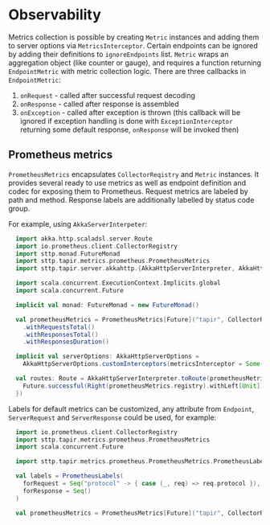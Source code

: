 # Observability

Metrics collection is possible by creating `Metric` instances and adding them to server options via `MetricsInterceptor`. 
Certain endpoints can be ignored by adding their definitions to `ignoreEndpoints` list.
`Metric` wraps an aggregation object (like counter or gauge), and requires a function
returning `EndpointMetric` with metric collection logic. There are three callbacks in `EndpointMetric`:

1. `onRequest` - called after successful request decoding
2. `onResponse` - called after response is assembled
3. `onException` - called after exception is thrown (this callback will be ignored if exception handling is done
   with `ExceptionInterceptor` returning some default response, `onResponse` will be invoked then)

## Prometheus metrics

`PrometheusMetrics` encapsulates `CollectorReqistry` and `Metric` instances. It provides several ready to use metrics as
well as endpoint definition and codec for exposing them to Prometheus. Request metrics are labeled by path and method.
Response labels are additionally labelled by status code group.

For example, using `AkkaServerInterpeter`:

```scala mdoc:compile-only
  import akka.http.scaladsl.server.Route
  import io.prometheus.client.CollectorRegistry
  import sttp.monad.FutureMonad
  import sttp.tapir.metrics.prometheus.PrometheusMetrics
  import sttp.tapir.server.akkahttp.{AkkaHttpServerInterpreter, AkkaHttpServerOptions}

  import scala.concurrent.ExecutionContext.Implicits.global
  import scala.concurrent.Future

  implicit val monad: FutureMonad = new FutureMonad()

  val prometheusMetrics = PrometheusMetrics[Future]("tapir", CollectorRegistry.defaultRegistry)
    .withRequestsTotal()
    .withResponsesTotal()
    .withResponsesDuration()

  implicit val serverOptions: AkkaHttpServerOptions =
    AkkaHttpServerOptions.customInterceptors(metricsInterceptor = Some(prometheusMetrics.metricsInterceptor()))

  val routes: Route = AkkaHttpServerInterpreter.toRoute(prometheusMetrics.metricsEndpoint.serverLogic { _ =>
    Future.successful(Right(prometheusMetrics.registry).withLeft[Unit])
  })
```

Labels for default metrics can be customized, any attribute from `Endpoint`, `ServerRequest` and `ServerResponse` could
be used, for example:

```scala mdoc:invisible
  import io.prometheus.client.CollectorRegistry
  import sttp.tapir.metrics.prometheus.PrometheusMetrics
  import scala.concurrent.Future
```

```scala mdoc:compile-only
  import sttp.tapir.metrics.prometheus.PrometheusMetrics.PrometheusLabels

  val labels = PrometheusLabels(
    forRequest = Seq("protocol" -> { case (_, req) => req.protocol }),
    forResponse = Seq()
  )

  val prometheusMetrics = PrometheusMetrics[Future]("tapir", CollectorRegistry.defaultRegistry).withRequestsTotal(labels)
```
